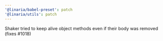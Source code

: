 ```yaml
---
'@linaria/babel-preset': patch
'@linaria/utils': patch
---
```


Shaker tried to keep alive object methods even if their body was removed (fixes #1018)
